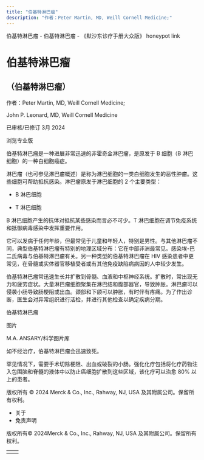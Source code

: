 ```yaml
---
title: "伯基特淋巴瘤"
description: "作者：Peter Martin, MD, Weill Cornell Medicine;"
---
```


﻿伯基特淋巴瘤 \- 伯基特淋巴瘤 \- 《默沙东诊疗手册大众版》 honeypot link

# 伯基特淋巴瘤

## （伯基特淋巴瘤）

作者：Peter Martin, MD, Weill Cornell Medicine;

John P. Leonard, MD, Weill Cornell Medicine

已审核/已修订 3月 2024

浏览专业版

伯基特淋巴瘤是一种进展非常迅速的非霍奇金淋巴瘤，是原发于 B 细胞（B 淋巴细胞）的一种白细胞癌症。

淋巴瘤（也可参见淋巴瘤概述）是称为淋巴细胞的一类白细胞发生的恶性肿瘤。这些细胞可帮助抵抗感染。淋巴瘤原发于淋巴细胞的 2 个主要类型：

- B 淋巴细胞

- T 淋巴细胞


B 淋巴细胞产生的抗体对抵抗某些感染而言必不可少。T 淋巴细胞在调节免疫系统和抵御病毒感染中发挥重要作用。

它可以发病于任何年龄，但最常见于儿童和年轻人，特别是男性。与其他淋巴瘤不同，典型伯基特淋巴瘤有特别的地理区域分布：它在中部非洲最常见。感染埃-巴二氏病毒与伯基特淋巴瘤有关。另一种类型的伯基特淋巴瘤在 HIV 感染患者中更常见，在骨髓或实体器官移植受者或有其他免疫缺陷病病因的人中较少发生。

伯基特淋巴瘤常迅速生长并扩散到骨髓、血液和中枢神经系统。扩散时，常出现无力和疲劳症状。大量淋巴瘤细胞聚集在淋巴结和腹部器官，导致肿胀。淋巴瘤可以侵袭小肠导致肠梗阻或出血。颈部和下颌可以肿胀，有时伴有疼痛。为了作出诊断，医生会对异常组织进行活检，并进行其他检查以确定疾病分期。

伯基特淋巴瘤



图片

M.A. ANSARY/科学图片库

如不经治疗，伯基特淋巴瘤会迅速致死。

罕见情况下，需要手术切除梗阻、出血或破裂的小肠。强化化疗包括将化疗药物注入包围脑和脊髓的液体中以防止癌细胞扩散到这些区域，该化疗可以治愈 80% 以上的患者。



版权所有 © 2024
Merck & Co., Inc., Rahway, NJ, USA 及其附属公司。保留所有权利。

- 关于
- 免责声明

版权所有© 2024Merck & Co., Inc., Rahway, NJ, USA 及其附属公司。保留所有权利。

|     |     |
| --- | --- |
|  |  |